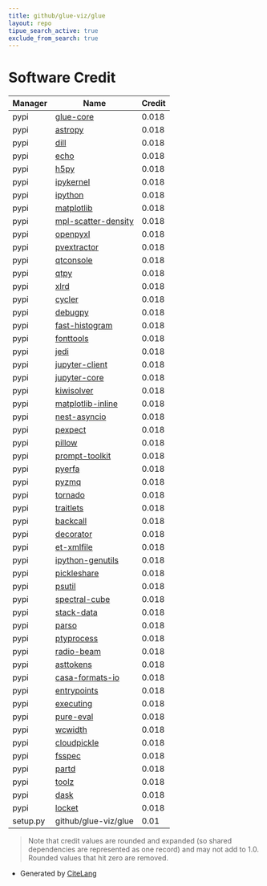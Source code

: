 ```yaml
---
title: github/glue-viz/glue
layout: repo
tipue_search_active: true
exclude_from_search: true
---
```

# Software Credit

|Manager|Name|Credit|
|-------|----|------|
|pypi|[glue-core](http://glueviz.org)|0.018|
|pypi|[astropy](https://pypi.org/project/astropy)|0.018|
|pypi|[dill](https://pypi.org/project/dill)|0.018|
|pypi|[echo](https://pypi.org/project/echo)|0.018|
|pypi|[h5py](https://pypi.org/project/h5py)|0.018|
|pypi|[ipykernel](https://pypi.org/project/ipykernel)|0.018|
|pypi|[ipython](https://pypi.org/project/ipython)|0.018|
|pypi|[matplotlib](https://pypi.org/project/matplotlib)|0.018|
|pypi|[mpl-scatter-density](https://pypi.org/project/mpl-scatter-density)|0.018|
|pypi|[openpyxl](https://pypi.org/project/openpyxl)|0.018|
|pypi|[pvextractor](https://pypi.org/project/pvextractor)|0.018|
|pypi|[qtconsole](https://pypi.org/project/qtconsole)|0.018|
|pypi|[qtpy](https://pypi.org/project/qtpy)|0.018|
|pypi|[xlrd](https://pypi.org/project/xlrd)|0.018|
|pypi|[cycler](https://pypi.org/project/cycler)|0.018|
|pypi|[debugpy](https://pypi.org/project/debugpy)|0.018|
|pypi|[fast-histogram](https://pypi.org/project/fast-histogram)|0.018|
|pypi|[fonttools](https://pypi.org/project/fonttools)|0.018|
|pypi|[jedi](https://pypi.org/project/jedi)|0.018|
|pypi|[jupyter-client](https://pypi.org/project/jupyter-client)|0.018|
|pypi|[jupyter-core](https://pypi.org/project/jupyter-core)|0.018|
|pypi|[kiwisolver](https://pypi.org/project/kiwisolver)|0.018|
|pypi|[matplotlib-inline](https://pypi.org/project/matplotlib-inline)|0.018|
|pypi|[nest-asyncio](https://pypi.org/project/nest-asyncio)|0.018|
|pypi|[pexpect](https://pypi.org/project/pexpect)|0.018|
|pypi|[pillow](https://pypi.org/project/pillow)|0.018|
|pypi|[prompt-toolkit](https://pypi.org/project/prompt-toolkit)|0.018|
|pypi|[pyerfa](https://pypi.org/project/pyerfa)|0.018|
|pypi|[pyzmq](https://pypi.org/project/pyzmq)|0.018|
|pypi|[tornado](https://pypi.org/project/tornado)|0.018|
|pypi|[traitlets](https://pypi.org/project/traitlets)|0.018|
|pypi|[backcall](https://pypi.org/project/backcall)|0.018|
|pypi|[decorator](https://pypi.org/project/decorator)|0.018|
|pypi|[et-xmlfile](https://pypi.org/project/et-xmlfile)|0.018|
|pypi|[ipython-genutils](https://pypi.org/project/ipython-genutils)|0.018|
|pypi|[pickleshare](https://pypi.org/project/pickleshare)|0.018|
|pypi|[psutil](https://pypi.org/project/psutil)|0.018|
|pypi|[spectral-cube](https://pypi.org/project/spectral-cube)|0.018|
|pypi|[stack-data](https://pypi.org/project/stack-data)|0.018|
|pypi|[parso](https://pypi.org/project/parso)|0.018|
|pypi|[ptyprocess](https://pypi.org/project/ptyprocess)|0.018|
|pypi|[radio-beam](https://pypi.org/project/radio-beam)|0.018|
|pypi|[asttokens](https://pypi.org/project/asttokens)|0.018|
|pypi|[casa-formats-io](https://pypi.org/project/casa-formats-io)|0.018|
|pypi|[entrypoints](https://pypi.org/project/entrypoints)|0.018|
|pypi|[executing](https://pypi.org/project/executing)|0.018|
|pypi|[pure-eval](https://pypi.org/project/pure-eval)|0.018|
|pypi|[wcwidth](https://pypi.org/project/wcwidth)|0.018|
|pypi|[cloudpickle](https://pypi.org/project/cloudpickle)|0.018|
|pypi|[fsspec](https://pypi.org/project/fsspec)|0.018|
|pypi|[partd](https://pypi.org/project/partd)|0.018|
|pypi|[toolz](https://pypi.org/project/toolz)|0.018|
|pypi|[dask](https://pypi.org/project/dask)|0.018|
|pypi|[locket](https://pypi.org/project/locket)|0.018|
|setup.py|github/glue-viz/glue|0.01|


> Note that credit values are rounded and expanded (so shared dependencies are represented as one record) and may not add to 1.0. Rounded values that hit zero are removed.


- Generated by [CiteLang](https://github.com/vsoch/citelang)

